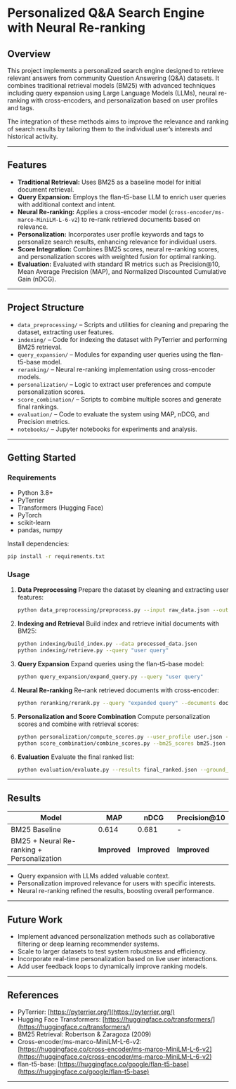 # Personalized Q\&A Search Engine with Neural Re-ranking

## Overview

This project implements a personalized search engine designed to retrieve relevant answers from community Question Answering (Q\&A) datasets. It combines traditional retrieval models (BM25) with advanced techniques including query expansion using Large Language Models (LLMs), neural re-ranking with cross-encoders, and personalization based on user profiles and tags.

The integration of these methods aims to improve the relevance and ranking of search results by tailoring them to the individual user’s interests and historical activity.

---

## Features

* **Traditional Retrieval:** Uses BM25 as a baseline model for initial document retrieval.
* **Query Expansion:** Employs the flan-t5-base LLM to enrich user queries with additional context and intent.
* **Neural Re-ranking:** Applies a cross-encoder model (`cross-encoder/ms-marco-MiniLM-L-6-v2`) to re-rank retrieved documents based on relevance.
* **Personalization:** Incorporates user profile keywords and tags to personalize search results, enhancing relevance for individual users.
* **Score Integration:** Combines BM25 scores, neural re-ranking scores, and personalization scores with weighted fusion for optimal ranking.
* **Evaluation:** Evaluated with standard IR metrics such as Precision\@10, Mean Average Precision (MAP), and Normalized Discounted Cumulative Gain (nDCG).

---

## Project Structure

* `data_preprocessing/` – Scripts and utilities for cleaning and preparing the dataset, extracting user features.
* `indexing/` – Code for indexing the dataset with PyTerrier and performing BM25 retrieval.
* `query_expansion/` – Modules for expanding user queries using the flan-t5-base model.
* `reranking/` – Neural re-ranking implementation using cross-encoder models.
* `personalization/` – Logic to extract user preferences and compute personalization scores.
* `score_combination/` – Scripts to combine multiple scores and generate final rankings.
* `evaluation/` – Code to evaluate the system using MAP, nDCG, and Precision metrics.
* `notebooks/` – Jupyter notebooks for experiments and analysis.

---

## Getting Started

### Requirements

* Python 3.8+
* PyTerrier
* Transformers (Hugging Face)
* PyTorch
* scikit-learn
* pandas, numpy

Install dependencies:

```bash
pip install -r requirements.txt
```

### Usage

1. **Data Preprocessing**
   Prepare the dataset by cleaning and extracting user features:

   ```bash
   python data_preprocessing/preprocess.py --input raw_data.json --output processed_data.json
   ```

2. **Indexing and Retrieval**
   Build index and retrieve initial documents with BM25:

   ```bash
   python indexing/build_index.py --data processed_data.json
   python indexing/retrieve.py --query "user query"
   ```

3. **Query Expansion**
   Expand queries using the flan-t5-base model:

   ```bash
   python query_expansion/expand_query.py --query "user query"
   ```

4. **Neural Re-ranking**
   Re-rank retrieved documents with cross-encoder:

   ```bash
   python reranking/rerank.py --query "expanded query" --documents docs.json
   ```

5. **Personalization and Score Combination**
   Compute personalization scores and combine with retrieval scores:

   ```bash
   python personalization/compute_scores.py --user_profile user.json --documents docs.json
   python score_combination/combine_scores.py --bm25_scores bm25.json --rerank_scores rerank.json --personalization_scores pers.json
   ```

6. **Evaluation**
   Evaluate the final ranked list:

   ```bash
   python evaluation/evaluate.py --results final_ranked.json --ground_truth ground_truth.json
   ```

---

## Results

| Model                                      | MAP          | nDCG         | Precision\@10 |
| ------------------------------------------ | ------------ | ------------ | ------------- |
| BM25 Baseline                              | 0.614        | 0.681        | -             |
| BM25 + Neural Re-ranking + Personalization | **Improved** | **Improved** | **Improved**  |

* Query expansion with LLMs added valuable context.
* Personalization improved relevance for users with specific interests.
* Neural re-ranking refined the results, boosting overall performance.

---

## Future Work

* Implement advanced personalization methods such as collaborative filtering or deep learning recommender systems.
* Scale to larger datasets to test system robustness and efficiency.
* Incorporate real-time personalization based on live user interactions.
* Add user feedback loops to dynamically improve ranking models.

---

## References

* PyTerrier: [https://pyterrier.org/](https://pyterrier.org/)
* Hugging Face Transformers: [https://huggingface.co/transformers/](https://huggingface.co/transformers/)
* BM25 Retrieval: Robertson & Zaragoza (2009)
* Cross-encoder/ms-marco-MiniLM-L-6-v2: [https://huggingface.co/cross-encoder/ms-marco-MiniLM-L-6-v2](https://huggingface.co/cross-encoder/ms-marco-MiniLM-L-6-v2)
* flan-t5-base: [https://huggingface.co/google/flan-t5-base](https://huggingface.co/google/flan-t5-base)

---
